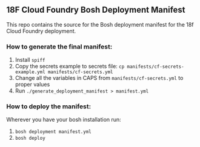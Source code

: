 ## 18F Cloud Foundry Bosh Deployment Manifest

This repo contains the source for the Bosh deployment manifest for the 18f
Cloud Foundry deployment.

### How to generate the final manifest:

1. Install `spiff`
1. Copy the secrets example to secrets file:
`cp manifests/cf-secrets-example.yml manifests/cf-secrets.yml`
1. Change all the variables in CAPS from `manifests/cf-secrets.yml` to proper values
1. Run `./generate_deployment_manifest > manifest.yml`

### How to deploy the manifest:

Wherever you have your bosh installation run:

1. `bosh deployment manifest.yml`
1. `bosh deploy`
